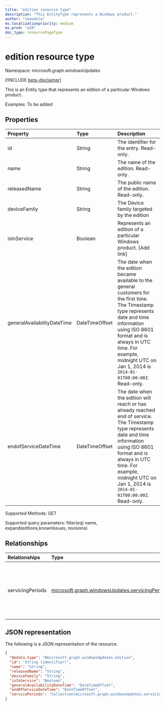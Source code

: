 ```yaml
---
title: "edition resource type"
description: "This EntityType represents a Windows product."
author: "skandula"
ms.localizationpriority: medium
ms.prod: "w10"
doc_type: resourcePageType
---
```


# edition resource type

Namespace: microsoft.graph.windowsUpdates

[!INCLUDE [beta-disclaimer](../../includes/beta-disclaimer.md)]

This is an Entity type that represents an edition of a particular Windows product. 

Examples: To be added 

## Properties
|Property|Type|Description|
|:---|:---|:---|
|id|String|The identifier for the entry. Read-only.|
|name|String|The name of the edition. Read-only.|
|releasedName|String|The public name of the edition. Read-only.|
|deviceFamily|String|The Device family targeted by the edition|
|isInService|Boolean| Represents an edition of a particular Windows product. [Add link] |
|generalAvailabilityDateTime|DateTimeOffset|The date when the edition became available to the general customers for the first time. The Timestamp type represents date and time information using ISO 8601 format and is always in UTC time. For example, midnight UTC on Jan 1, 2014 is `2014-01-01T00:00:00Z`. Read-only.|
|endofServiceDateTime|DateTimeOffset|The date when the edition will reach or has already reached end of service. The Timestamp type represents date and time information using ISO 8601 format and is always in UTC time. For example, midnight UTC on Jan 1, 2014 is `2014-01-01T00:00:00Z`. Read-only. |

Supported Methods: GET

Supported query parameters: filter(eq) name, expand(editions,knownIssues, revisions)

## Relationships
|Relationships|Type|Description|
|:---|:---|:---|
|servicingPeriods| [microsoft.graph.windowsUpdates.servicingPeriod](.../resources/windowsupdates.servicingPeriod.md)| Each object holds information of a servicing period related to the product edition.|


## JSON representation
The following is a JSON representation of the resource.
<!-- {
  "blockType": "resource",
  "keyProperty": "id",
  "@odata.type": "microsoft.graph.windowsUpdates.edition",
  "openType": false
}
-->
``` json
{
  "@odata.type": "#microsoft.graph.windowsUpdates.edition",
  "id": "String (identifier)",
  "name": "String",
  "releasedName": "String",
  "deviceFamily": "String",
  "isInService": "Boolean",
  "generalAvailabilityDateTime": "DateTimeOffset",
  "endOfServiceDateTime": "DateTimeOffset",  
  "servicePeriods": "Collection(microsoft.graph.windowsUpdates.servicingPeriod)"
}
```
